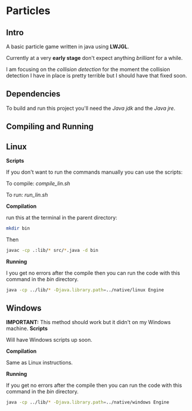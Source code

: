 Particles
=========


Intro
-----

A basic particle game written in java using **LWJGL**.

Currently at a very **early stage** don't expect anything *brilliant* for a while.

I am focusing on the *collision detection* for the moment the
collision detection I have in place is pretty terrible but I should 
have that fixed soon.

Dependencies
------------
To build and run this project you'll need the 
*Java jdk* and the *Java jre*.

Compiling and Running
---------------------

Linux
-----
**Scripts** 

If you don't want to run the commands manually you can use the scripts:

To compile: *compile_lin.sh*


To run: *run_lin.sh*




**Compilation**

run this at the terminal in the parent directory:

```sh
mkdir bin
```

Then
```sh
javac -cp .:lib/* src/*.java -d bin
```
**Running**

I you get no errors after the compile then you can run the code with this
command in the *bin* directory.

```sh
java -cp ../lib/* -Djava.library.path=../native/linux Engine
```

Windows
-------
**IMPORTANT:** This method should work but it didn't on my Windows machine.
**Scripts**

Will have Windows scripts up soon.

**Compilation**

Same as Linux instructions.

**Running**

If you get no errors after the compile then you can run the code with
this command in the *bin* directory.

```sh
java -cp ../lib/* -Djava.library.path=../native/windows Engine
```

